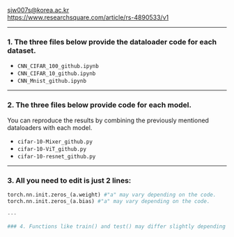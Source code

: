 sjw007s@korea.ac.kr  
https://www.researchsquare.com/article/rs-4890533/v1

---

### 1. The three files below provide the dataloader code for each dataset.

- `CNN_CIFAR_100_github.ipynb`  
- `CNN_CIFAR_10_github.ipynb`  
- `CNN_Mnist_github.ipynb`

---

### 2. The three files below provide code for each model.  
You can reproduce the results by combining the previously mentioned dataloaders with each model.

- `cifar-10-Mixer_github.py`  
- `cifar-10-ViT_github.py`  
- `cifar-10-resnet_github.py`

---

### 3. All you need to edit is just 2 lines:

```python
torch.nn.init.zeros_(a.weight) #"a" may vary depending on the code.
torch.nn.init.zeros_(a.bias) #"a" may vary depending on the code.

---

### 4. Functions like train() and test() may differ slightly depending on data preprocessing methods.
